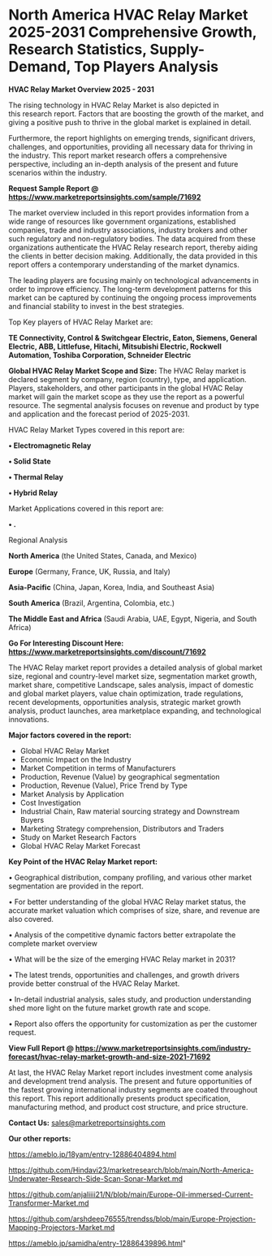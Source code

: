 # North America HVAC Relay Market 2025-2031 Comprehensive Growth, Research Statistics, Supply-Demand,  Top Players Analysis

<Strong> HVAC Relay Market Overview 2025 - 2031</strong>

The rising technology in HVAC Relay Market is also depicted in this research report. Factors that are boosting the growth of the market, and giving a positive push to thrive in the global market is explained in detail.

Furthermore, the report highlights on emerging trends, significant drivers, challenges, and opportunities, providing all necessary data for thriving in the industry. This report market research offers a comprehensive perspective, including an in-depth analysis of the present and future scenarios within the industry.

<strong>Request Sample Report @ <a href=https://www.marketreportsinsights.com/sample/71692>https://www.marketreportsinsights.com/sample/71692</a></strong>

The market overview included in this report provides information from a wide range of resources like government organizations, established companies, trade and industry associations, industry brokers and other such regulatory and non-regulatory bodies. The data acquired from these organizations authenticate the HVAC Relay research report, thereby aiding the clients in better decision making. Additionally, the data provided in this report offers a contemporary understanding of the market dynamics.

The leading players are focusing mainly on technological advancements in order to improve efficiency. The long-term development patterns for this market can be captured by continuing the ongoing process improvements and financial stability to invest in the best strategies.

Top Key players of HVAC Relay Market are:

<strong>TE Connectivity, Control & Switchgear Electric, Eaton, Siemens, General Electric, ABB, Littlefuse, Hitachi, Mitsubishi Electric, Rockwell Automation, Toshiba Corporation, Schneider Electric</strong>

<strong><b>Global HVAC Relay Market Scope and Size:</b></strong>
The HVAC Relay market is declared segment by company, region (country), type, and application. Players, stakeholders, and other participants in the global HVAC Relay market will gain the market scope as they use the report as a powerful resource. The segmental analysis focuses on revenue and product by type and application and the forecast period of 2025-2031.

HVAC Relay Market Types covered in this report are:

<strong>• Electromagnetic Relay

• Solid State

• Thermal Relay

• Hybrid Relay</strong>

Market Applications covered in this report are:

<strong>• .</strong> 

Regional Analysis

<strong>North America</strong> (the United States, Canada, and Mexico)

<strong>Europe</strong> (Germany, France, UK, Russia, and Italy)

<strong>Asia-Pacific</strong> (China, Japan, Korea, India, and Southeast Asia)

<strong>South America</strong> (Brazil, Argentina, Colombia, etc.)

<strong>The Middle East and Africa</strong> (Saudi Arabia, UAE, Egypt, Nigeria, and South Africa)

<strong>Go For Interesting Discount Here: <a href=https://www.marketreportsinsights.com/discount/71692>https://www.marketreportsinsights.com/discount/71692</a></strong>

The HVAC Relay market report provides a detailed analysis of global market size, regional and country-level market size, segmentation market growth, market share, competitive Landscape, sales analysis, impact of domestic and global market players, value chain optimization, trade regulations, recent developments, opportunities analysis, strategic market growth analysis, product launches, area marketplace expanding, and technological innovations.

<strong><b>Major factors covered in the report:</b></strong>
<ul>
  <li>Global HVAC Relay Market </li>
  <li>Economic Impact on the Industry</li>
  <li>Market Competition in terms of Manufacturers</li>
  <li>Production, Revenue (Value) by geographical segmentation</li>
  <li>Production, Revenue (Value), Price Trend by Type</li>
  <li>Market Analysis by Application</li>
  <li>Cost Investigation</li>
  <li>Industrial Chain, Raw material sourcing strategy and Downstream Buyers</li>
  <li>Marketing Strategy comprehension, Distributors and Traders</li>
  <li>Study on Market Research Factors</li>
  <li>Global HVAC Relay Market Forecast</li>
</ul>

<strong><b>Key Point of the HVAC Relay Market report:</b></strong>

• Geographical distribution, company profiling, and various other market segmentation are provided in the report.

• For better understanding of the global HVAC Relay market status, the accurate market valuation which comprises of size, share, and revenue are also covered.

• Analysis of the competitive dynamic factors better extrapolate the complete market overview

• What will be the size of the emerging HVAC Relay market in 2031?

• The latest trends, opportunities and challenges, and growth drivers provide better construal of the HVAC Relay Market.

• In-detail industrial analysis, sales study, and production understanding shed more light on the future market growth rate and scope.

• Report also offers the opportunity for customization as per the customer request.

<strong><b>View Full Report @ <a href=https://www.marketreportsinsights.com/industry-forecast/hvac-relay-market-growth-and-size-2021-71692>https://www.marketreportsinsights.com/industry-forecast/hvac-relay-market-growth-and-size-2021-71692</a></b></strong>


At last, the HVAC Relay Market report includes investment come analysis and development trend analysis. The present and future opportunities of the fastest growing international industry segments are coated throughout this report. This report additionally presents product specification, manufacturing method, and product cost structure, and price structure.

<strong>Contact Us:</strong>
sales@marketreportsinsights.com

<strong>Our other reports:</strong>

<a href=https://ameblo.jp/18yam/entry-12886404894.html>https://ameblo.jp/18yam/entry-12886404894.html</a>

<a href=https://github.com/Hindavi23/marketresearch/blob/main/North-America-Underwater-Research-Side-Scan-Sonar-Market.md>https://github.com/Hindavi23/marketresearch/blob/main/North-America-Underwater-Research-Side-Scan-Sonar-Market.md</a>

<a href=https://github.com/anjaliiii21/N/blob/main/Europe-Oil-immersed-Current-Transformer-Market.md>https://github.com/anjaliiii21/N/blob/main/Europe-Oil-immersed-Current-Transformer-Market.md</a>

<a href=https://github.com/arshdeep76555/trendss/blob/main/Europe-Projection-Mapping-Projectors-Market.md>https://github.com/arshdeep76555/trendss/blob/main/Europe-Projection-Mapping-Projectors-Market.md</a>

<a href=https://ameblo.jp/samidha/entry-12886439896.html>https://ameblo.jp/samidha/entry-12886439896.html</a>"

